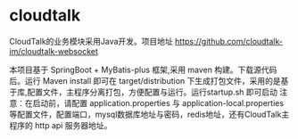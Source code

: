 # cloudtalk

CloudTalk的业务模块采用Java开发。项目地址 https://github.com/cloudtalk-im/cloudtalk-websocket

本项目基于 SpringBoot + MyBatis-plus 框架,采用 maven 构建。下载源代码后。运行 Maven install 即可在 target/distribution  下生成打包文件，采用的是基于库,配置文件，主程序分离打包，方便配置与运行。运行startup.sh 即可启动
注意：在启动前，请配置 application.properties 与  application-local.properties 等配置文件，配置端口，mysql数据库地址与密码，redis地址，还有CloudTalk主程序的 http api 服务器地址。